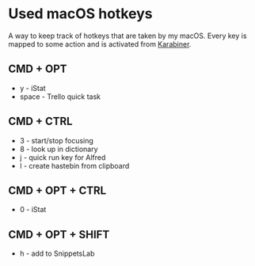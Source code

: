 # Used macOS hotkeys
A way to keep track of hotkeys that are taken by my macOS. Every key is mapped to some action and is activated from [Karabiner](../macOS/apps/karabiner/karabiner.md).

## CMD + OPT
- y - iStat
- space - Trello quick task

## CMD + CTRL
- 3 - start/stop focusing
- 8 - look up in dictionary
- j - quick run key for Alfred
- l - create hastebin from clipboard

## CMD + OPT + CTRL
- 0 - iStat

## CMD + OPT + SHIFT
- h - add to SnippetsLab